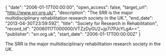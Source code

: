 {
  "date": "2006-01-17T00:00:00", 
  "open_access": false, 
  "target_url": "http://www.srr.org.uk/", 
  "description": "The SRR is the major multidisciplinary rehabilitation research society in the UK.", 
  "end_date": "2013-04-30T23:59:59Z", 
  "title": "Society for Research in Rehabilitation", 
  "record_id": "20060117T000000/VTZzDyGU2+jp7i7PJcYLgA==", 
  "publisher": "srr.org.uk", 
  "start_date": "2006-01-17T00:00:00Z"
}

The SRR is the major multidisciplinary rehabilitation research society in the UK.